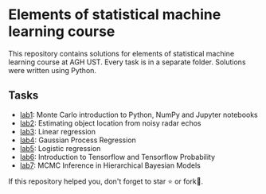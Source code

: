 # Elements of statistical machine learning course

This repository contains solutions for elements of statistical machine learning course at AGH UST. Every task is in a separate folder. Solutions were written using Python.

## Tasks

- [lab1](https://github.com/pklatka/elements-of-statistical-ml-course/tree/main/lab01.ipynb): Monte Carlo introduction to Python, NumPy and Jupyter notebooks
- [lab2](https://github.com/pklatka/elements-of-statistical-ml-course/tree/main/lab02.ipynb): Estimating object location from noisy radar echos
- [lab3](https://github.com/pklatka/elements-of-statistical-ml-course/tree/main/lab03.ipynb): Linear regression
- [lab4](https://github.com/pklatka/elements-of-statistical-ml-course/tree/main/lab04.ipynb): Gaussian Process Regression
- [lab5](https://github.com/pklatka/elements-of-statistical-ml-course/tree/main/lab05.ipynb): Logistic regression
- [lab6](https://github.com/pklatka/elements-of-statistical-ml-course/tree/main/lab06.ipynb): Introduction to Tensorflow and Tensorflow Probability
- [lab7](https://github.com/pklatka/elements-of-statistical-ml-course/tree/main/lab07.ipynb): MCMC Inference in Hierarchical Bayesian Models

If this repository helped you, don't forget to star ⭐️ or fork🍴.
